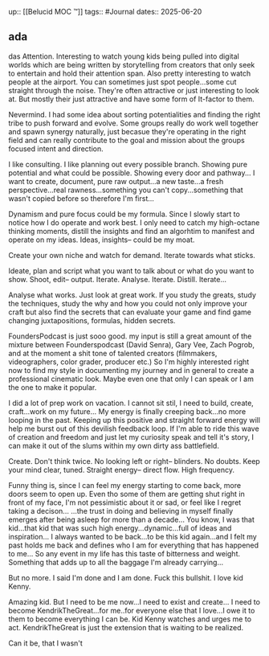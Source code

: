 up:: [[Belucid MOC ™]]
tags:: #Journal 
dates:: 2025-06-20

## ada
das
Attention.
Interesting to watch young kids being pulled into digital worlds which are being written by storytelling from creators that only seek to entertain and hold their attention span.
Also pretty interesting to watch people at the airport. 
You can sometimes just spot people...some cut straight through the noise.
They're often attractive or just interesting to look at.
But mostly their just attractive and have some form of It-factor to them.

Nevermind.
I had some idea about sorting potentialities and finding the right tribe to push forward and evolve.
Some groups really do work well together and spawn synergy naturally, just becasue they're operating in the right field and can really contribute to the goal and mission about the groups focused intent and direction.

I like consulting. I like planning out every possible branch. Showing pure potential and what could be possible.
Showing every door and pathway... 
I want to create, document, pure raw output...a new taste...a fresh perspective...real rawness...something you can't copy...something that wasn't copied before so therefore I'm first...

Dynamism and pure focus could be my formula.
Since I slowly start to notice how I do operate and work best.
I only need to catch my high-octane thinking moments, distill the insights and find an algorhtim to manifest and operate on my ideas.
Ideas, insights– could be my moat. 

Create your own niche and watch for demand.
Iterate towards what sticks.

Ideate, plan and script what you want to talk about or what do you want to show.
Shoot, edit– output.
Iterate. Analyse. Iterate. Distill. Iterate...

Analyse what works.
Just look at great work.
If you study the greats, study the techniques, study the why and how you could not only improve your craft but also find the secrets that can evaluate your game and find game changing juxtapositions, formulas, hidden secrets.

FoundersPodcast is just sooo good.
my input is still a great amount of the mixture between Founderspodcast (David Senra), Gary Vee, Zach Pogrob, and at the moment a shit tone of talented creators (filmmakers, videographers, color grader, producer etc.)
So I'm highly interested right now to find my style in documenting my journey and in general to create a professional cinematic look.
Maybe even one that only I can speak or I am the one to make it popular.

I did a lot of prep work on vacation.
I cannot sit stil, I need to build, create, craft...work on my future...
My energy is finally creeping back...no more looping in the past.
Keeping up this positive and straight forward energy will help me burst out of this devilish feedback loop.
If I'm able to ride this wave of creation and freedom and just let my curiosity speak and tell it's story, I can make it out of the slums within my own dirty ass battlefield.

Create.
Don't think twice.
No looking left or right– blinders.
No doubts. 
Keep your mind clear, tuned.
Straight energy– direct flow. 
High frequency.

Funny thing is, since I can feel my energy starting to come back, more doors seem to open up.
Even tho some of them are getting shut right in front of my face, I'm not pessimistic about it or sad, or feel like I regret taking a decison...
...the trust in doing and believing in myself finally emerges after being asleep for more than a decade...
You know, I was that kid...that kid that was such high energy...dynamic...full of ideas and inspiration...
I always wanted to be back...to be this kid again...and I felt my past holds me back and defines who I am for everything that has happened to me...
So any event in my life has this taste of bitterness and weight.
Something that adds up to all the baggage I'm already carrying...

But no more. 
I said I'm done and I am done.
Fuck this bullshit.
I love kid Kenny.

Amazing kid.
But I need to be me now...I need to exist and create...
I need to become KendrikTheGreat...for me..for everyone else that I love...I owe it to them to become everything I can be.
Kid Kenny watches and urges me to act.
KendrikTheGreat is just the extension that is waiting to be realized.

Can it be, that I wasn't 

